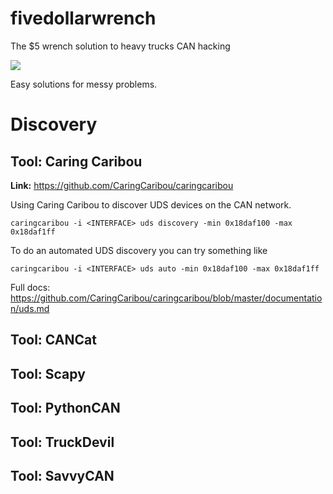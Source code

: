 # fivedollarwrench
The $5 wrench solution to heavy trucks CAN hacking

![](https://imgs.xkcd.com/comics/security.png)

Easy solutions for messy problems.

# Discovery

## Tool: Caring Caribou

**Link:**
https://github.com/CaringCaribou/caringcaribou

Using Caring Caribou to discover UDS devices on the CAN network.
```
caringcaribou -i <INTERFACE> uds discovery -min 0x18daf100 -max 0x18daf1ff
```

To do an automated UDS discovery you can try something like
```
caringcaribou -i <INTERFACE> uds auto -min 0x18daf100 -max 0x18daf1ff
```
Full docs:
https://github.com/CaringCaribou/caringcaribou/blob/master/documentation/uds.md


## Tool: CANCat

## Tool: Scapy

## Tool: PythonCAN

## Tool: TruckDevil

## Tool: SavvyCAN
